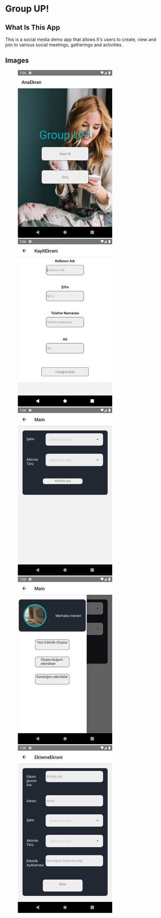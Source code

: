 # Group UP!

## What Is This App

This is a social media demo app that allows it's users to create, view and join to various social meetings, gatherings and activities.

## Images

<figure>
    <img src="Screenshots/1.png" width="300px"/>
    <img src="Screenshots/2.png" width="300px"/>
    <img src="Screenshots/3.png" width="300px"/>
    <img src="Screenshots/4.png" width="300px"/>
    <img src="Screenshots/5.png" width="300px"/>
</figure>
